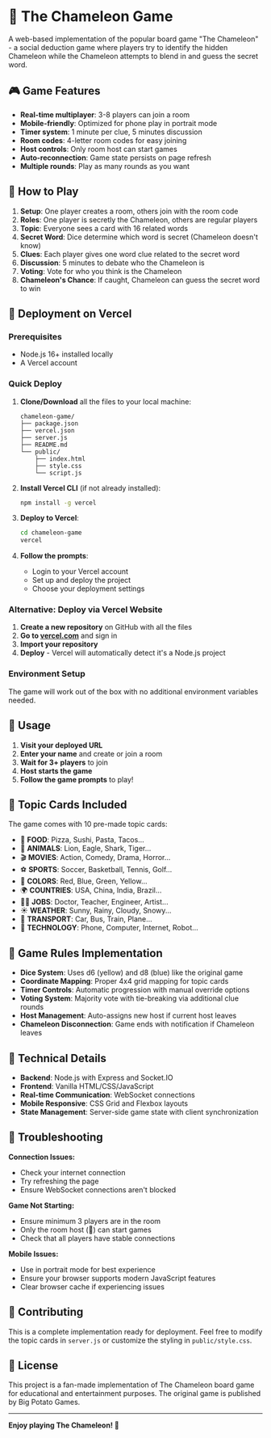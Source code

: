# 🦎 The Chameleon Game

A web-based implementation of the popular board game "The Chameleon" - a social deduction game where players try to identify the hidden Chameleon while the Chameleon attempts to blend in and guess the secret word.

## 🎮 Game Features

- **Real-time multiplayer**: 3-8 players can join a room
- **Mobile-friendly**: Optimized for phone play in portrait mode
- **Timer system**: 1 minute per clue, 5 minutes discussion
- **Room codes**: 4-letter room codes for easy joining
- **Host controls**: Only room host can start games
- **Auto-reconnection**: Game state persists on page refresh
- **Multiple rounds**: Play as many rounds as you want

## 🎯 How to Play

1. **Setup**: One player creates a room, others join with the room code
2. **Roles**: One player is secretly the Chameleon, others are regular players
3. **Topic**: Everyone sees a card with 16 related words
4. **Secret Word**: Dice determine which word is secret (Chameleon doesn't know)
5. **Clues**: Each player gives one word clue related to the secret word
6. **Discussion**: 5 minutes to debate who the Chameleon is
7. **Voting**: Vote for who you think is the Chameleon
8. **Chameleon's Chance**: If caught, Chameleon can guess the secret word to win

## 🚀 Deployment on Vercel

### Prerequisites
- Node.js 16+ installed locally
- A Vercel account

### Quick Deploy

1. **Clone/Download** all the files to your local machine:
   ```
   chameleon-game/
   ├── package.json
   ├── vercel.json
   ├── server.js
   ├── README.md
   └── public/
       ├── index.html
       ├── style.css
       └── script.js
   ```

2. **Install Vercel CLI** (if not already installed):
   ```bash
   npm install -g vercel
   ```

3. **Deploy to Vercel**:
   ```bash
   cd chameleon-game
   vercel
   ```

4. **Follow the prompts**:
   - Login to your Vercel account
   - Set up and deploy the project
   - Choose your deployment settings

### Alternative: Deploy via Vercel Website

1. **Create a new repository** on GitHub with all the files
2. **Go to [vercel.com](https://vercel.com)** and sign in
3. **Import your repository**
4. **Deploy** - Vercel will automatically detect it's a Node.js project

### Environment Setup

The game will work out of the box with no additional environment variables needed.

## 📱 Usage

1. **Visit your deployed URL**
2. **Enter your name** and create or join a room
3. **Wait for 3+ players** to join
4. **Host starts the game**
5. **Follow the game prompts** to play!

## 🎨 Topic Cards Included

The game comes with 10 pre-made topic cards:
- 🍕 **FOOD**: Pizza, Sushi, Pasta, Tacos...
- 🦁 **ANIMALS**: Lion, Eagle, Shark, Tiger...
- 🎬 **MOVIES**: Action, Comedy, Drama, Horror...
- ⚽ **SPORTS**: Soccer, Basketball, Tennis, Golf...
- 🌈 **COLORS**: Red, Blue, Green, Yellow...
- 🌍 **COUNTRIES**: USA, China, India, Brazil...
- 👨‍⚕️ **JOBS**: Doctor, Teacher, Engineer, Artist...
- ☀️ **WEATHER**: Sunny, Rainy, Cloudy, Snowy...
- 🚗 **TRANSPORT**: Car, Bus, Train, Plane...
- 📱 **TECHNOLOGY**: Phone, Computer, Internet, Robot...

## 🔧 Game Rules Implementation

- **Dice System**: Uses d6 (yellow) and d8 (blue) like the original game
- **Coordinate Mapping**: Proper 4x4 grid mapping for topic cards
- **Timer Controls**: Automatic progression with manual override options
- **Voting System**: Majority vote with tie-breaking via additional clue rounds
- **Host Management**: Auto-assigns new host if current host leaves
- **Chameleon Disconnection**: Game ends with notification if Chameleon leaves

## 🎲 Technical Details

- **Backend**: Node.js with Express and Socket.IO
- **Frontend**: Vanilla HTML/CSS/JavaScript
- **Real-time Communication**: WebSocket connections
- **Mobile Responsive**: CSS Grid and Flexbox layouts
- **State Management**: Server-side game state with client synchronization

## 🐛 Troubleshooting

**Connection Issues:**
- Check your internet connection
- Try refreshing the page
- Ensure WebSocket connections aren't blocked

**Game Not Starting:**
- Ensure minimum 3 players are in the room
- Only the room host (👑) can start games
- Check that all players have stable connections

**Mobile Issues:**
- Use in portrait mode for best experience
- Ensure your browser supports modern JavaScript features
- Clear browser cache if experiencing issues

## 🤝 Contributing

This is a complete implementation ready for deployment. Feel free to modify the topic cards in `server.js` or customize the styling in `public/style.css`.

## 📄 License

This project is a fan-made implementation of The Chameleon board game for educational and entertainment purposes. The original game is published by Big Potato Games.

---

**Enjoy playing The Chameleon! 🦎**
